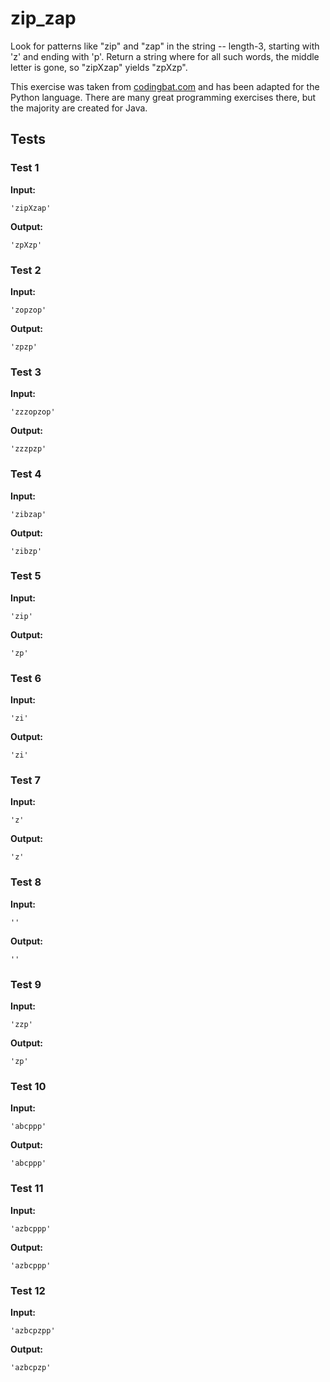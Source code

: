 # zip_zap




Look for patterns like "zip" and "zap" in the string -- length-3, starting with 'z' and ending with 'p'. Return a string where for all such words, the middle letter is gone, so "zipXzap" yields "zpXzp".

This exercise was taken from [codingbat.com](https://codingbat.com/prob/p180759) and has been adapted for the Python language. There are many great programming exercises there, but the majority are created for Java.






## Tests
### Test 1
**Input:**
```
'zipXzap'
```
**Output:**
```
'zpXzp'
```
### Test 2
**Input:**
```
'zopzop'
```
**Output:**
```
'zpzp'
```
### Test 3
**Input:**
```
'zzzopzop'
```
**Output:**
```
'zzzpzp'
```
### Test 4
**Input:**
```
'zibzap'
```
**Output:**
```
'zibzp'
```
### Test 5
**Input:**
```
'zip'
```
**Output:**
```
'zp'
```
### Test 6
**Input:**
```
'zi'
```
**Output:**
```
'zi'
```
### Test 7
**Input:**
```
'z'
```
**Output:**
```
'z'
```
### Test 8
**Input:**
```
''
```
**Output:**
```
''
```
### Test 9
**Input:**
```
'zzp'
```
**Output:**
```
'zp'
```
### Test 10
**Input:**
```
'abcppp'
```
**Output:**
```
'abcppp'
```
### Test 11
**Input:**
```
'azbcppp'
```
**Output:**
```
'azbcppp'
```
### Test 12
**Input:**
```
'azbcpzpp'
```
**Output:**
```
'azbcpzp'
```

